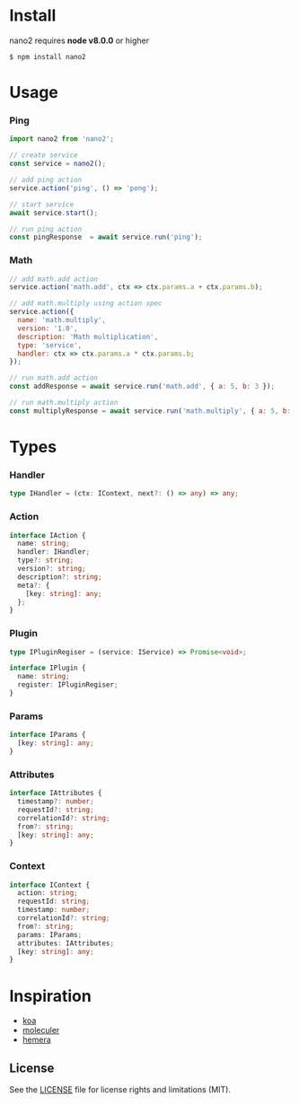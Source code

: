 # Install

nano2 requires __node v8.0.0__ or higher

```
$ npm install nano2
```

# Usage

### Ping

```js
import nano2 from 'nano2';

// create service
const service = nano2();

// add ping action
service.action('ping', () => 'pong');

// start service
await service.start();

// run ping action
const pingResponse  = await service.run('ping');
```

### Math

```js
// add math.add action
service.action('math.add', ctx => ctx.params.a + ctx.params.b);

// add math.multiply using action spec
service.action({
  name: 'math.multiply',
  version: '1.0',
  description: 'Math multiplication',
  type: 'service',
  handler: ctx => ctx.params.a * ctx.params.b;
});

// run math.add action
const addResponse = await service.run('math.add', { a: 5, b: 3 });

// run math.multiply action
const multiplyResponse = await service.run('math.multiply', { a: 5, b: 3 });
```

# Types

### Handler

```ts
type IHandler = (ctx: IContext, next?: () => any) => any;
```

### Action

```ts
interface IAction {
  name: string;
  handler: IHandler;
  type?: string;
  version?: string;
  description?: string;
  meta?: {
    [key: string]: any;
  };
}
```


### Plugin

```ts
type IPluginRegiser = (service: IService) => Promise<void>;

interface IPlugin {
  name: string;
  register: IPluginRegiser;
}
```

### Params

```ts
interface IParams {
  [key: string]: any;
}
```

### Attributes

```ts
interface IAttributes {
  timestamp?: number;
  requestId?: string;
  correlationId?: string;
  from?: string;
  [key: string]: any;
}
```

### Context

```ts
interface IContext {
  action: string;
  requestId: string;
  timestamp: number;
  correlationId?: string;
  from?: string;
  params: IParams;
  attributes: IAttributes;
  [key: string]: any;
}
```

# Inspiration

- [koa](https://github.com/koajs/koa)
- [moleculer](https://github.com/ice-services/moleculer)
- [hemera](https://github.com/hemerajs/hemera)

## License

See the [LICENSE](LICENSE.md) file for license rights and limitations (MIT).
